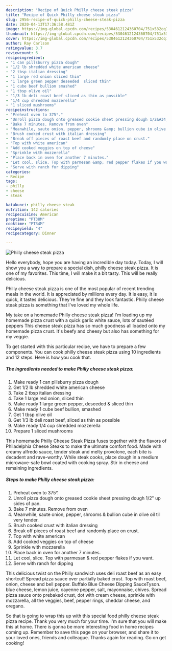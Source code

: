 ```yaml
---
description: "Recipe of Quick Philly cheese steak pizza"
title: "Recipe of Quick Philly cheese steak pizza"
slug: 2956-recipe-of-quick-philly-cheese-steak-pizza
date: 2020-04-13T17:36:58.481Z
image: https://img-global.cpcdn.com/recipes/5304612124360704/751x532cq70/philly-cheese-steak-pizza-recipe-main-photo.jpg
thumbnail: https://img-global.cpcdn.com/recipes/5304612124360704/751x532cq70/philly-cheese-steak-pizza-recipe-main-photo.jpg
cover: https://img-global.cpcdn.com/recipes/5304612124360704/751x532cq70/philly-cheese-steak-pizza-recipe-main-photo.jpg
author: Ray Carlson
ratingvalue: 3.7
reviewcount: 6
recipeingredient:
- "1 can pillsburry pizza dough"
- "1/2 lb shredded white american cheese"
- "2 tbsp italian dressing"
- "1 large red onion sliced thin"
- "1 large green pepper deseeded  sliced thin"
- "1 cube beef bullion smashed"
- "1 tbsp olive oil"
- "1/3 lb deli roast beef sliced as thin as possible"
- "1/4 cup shredded mozzerella"
- "1 sliced mushrooms"
recipeinstructions:
- "Preheat oven to 375°."
- "Unroll pizza dough onto greased cookie sheet pressing dough 1/2&#34; up sides of pan."
- "Bake 7 minutes. Remove from oven"
- "Meanwhile, saute onion, pepper, shrooms &amp; bullion cube in olive oil til very tender."
- "Brush cooked crust with italian dressing"
- "Break off pieces of roast beef and randomly place on crust."
- "Top with white american"
- "Add cooked veggies on top of cheese"
- "Sprinkle with mozzerella"
- "Place back in oven for another 7 minutes."
- "Let cool, slice. Top with parmesan &amp; red pepper flakes if you want."
- "Serve with ranch for dipping"
categories:
- Recipe
tags:
- philly
- cheese
- steak

katakunci: philly cheese steak 
nutrition: 142 calories
recipecuisine: American
preptime: "PT38M"
cooktime: "PT34M"
recipeyield: "4"
recipecategory: Dinner

---
```



![Philly cheese steak pizza](https://img-global.cpcdn.com/recipes/5304612124360704/751x532cq70/philly-cheese-steak-pizza-recipe-main-photo.jpg)

Hello everybody, hope you are having an incredible day today. Today, I will show you a way to prepare a special dish, philly cheese steak pizza. It is one of my favorites. This time, I will make it a bit tasty. This will be really delicious.

Philly cheese steak pizza is one of the most popular of recent trending meals in the world. It is appreciated by millions every day. It is easy, it is quick, it tastes delicious. They're fine and they look fantastic. Philly cheese steak pizza is something that I've loved my whole life.

My take on a homemade Philly cheese steak pizza! I&#39;m loading up my homemade pizza crust with a quick garlic white sauce, lots of sautéed peppers This cheese steak pizza has so much goodness all loaded onto my homemade pizza crust. It&#39;s beefy and cheesy but also has something for my veggie.


To get started with this particular recipe, we have to prepare a few components. You can cook philly cheese steak pizza using 10 ingredients and 12 steps. Here is how you cook that.

<!--inarticleads1-->

##### The ingredients needed to make Philly cheese steak pizza:

1. Make ready 1 can pillsburry pizza dough
1. Get 1/2 lb shredded white american cheese
1. Take 2 tbsp italian dressing
1. Take 1 large red onion, sliced thin
1. Make ready 1 large green pepper, deseeded &amp; sliced thin
1. Make ready 1 cube beef bullion, smashed
1. Get 1 tbsp olive oil
1. Get 1/3 lb deli roast beef, sliced as thin as possible
1. Make ready 1/4 cup shredded mozzerella
1. Prepare 1 sliced mushrooms


This homemade Philly Cheese Steak Pizza fuses together with the flavors of Philadelphia Cheese Steaks to make the ultimate comfort food. Made with creamy alfredo sauce, tender steak and melty provolone, each bite is decadent and rave-worthy. While steak cooks, place dough in a medium microwave-safe bowl coated with cooking spray. Stir in cheese and remaining ingredients. 

<!--inarticleads2-->

##### Steps to make Philly cheese steak pizza:

1. Preheat oven to 375°.
1. Unroll pizza dough onto greased cookie sheet pressing dough 1/2&#34; up sides of pan.
1. Bake 7 minutes. Remove from oven
1. Meanwhile, saute onion, pepper, shrooms &amp; bullion cube in olive oil til very tender.
1. Brush cooked crust with italian dressing
1. Break off pieces of roast beef and randomly place on crust.
1. Top with white american
1. Add cooked veggies on top of cheese
1. Sprinkle with mozzerella
1. Place back in oven for another 7 minutes.
1. Let cool, slice. Top with parmesan &amp; red pepper flakes if you want.
1. Serve with ranch for dipping


This delicious twist on the Philly sandwich uses deli roast beef as an easy shortcut! Spread pizza sauce over partially baked crust. Top with roast beef, onion, cheese and bell pepper. Buffalo Blue Cheese Dipping SauceTyson. blue cheese, lemon juice, cayenne pepper, salt, mayonnaise, chives. Spread pizza sauce onto prebaked crust, dot with cream cheese, sprinkle with mozzarella, all the veggies, beef, pepper rings, cheddar cheese, and oregano. 

So that is going to wrap this up with this special food philly cheese steak pizza recipe. Thank you very much for your time. I'm sure that you will make this at home. There is gonna be more interesting food in home recipes coming up. Remember to save this page on your browser, and share it to your loved ones, friends and colleague. Thanks again for reading. Go on get cooking!

